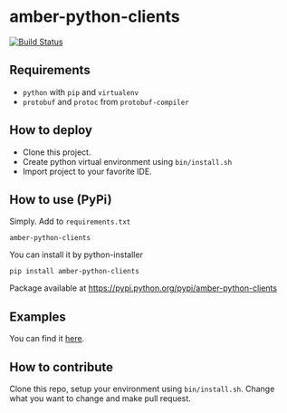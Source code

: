 amber-python-clients
====================

[![Build Status](https://travis-ci.org/project-capo/amber-python-clients.svg)](https://travis-ci.org/project-capo/amber-python-clients)

Requirements
------------

* `python` with `pip` and `virtualenv`
* `protobuf` and `protoc` from `protobuf-compiler`

How to deploy
-------------

* Clone this project.
* Create python virtual environment using `bin/install.sh`
* Import project to your favorite IDE.

How to use (PyPi)
-----------------

Simply. Add to `requirements.txt`

    amber-python-clients

You can install it by python-installer

    pip install amber-python-clients

Package available at https://pypi.python.org/pypi/amber-python-clients

Examples
--------

You can find it [here](src/amber/tests).

How to contribute
-----------------

Clone this repo, setup your environment using `bin/install.sh`. Change what you want to change and make pull request.